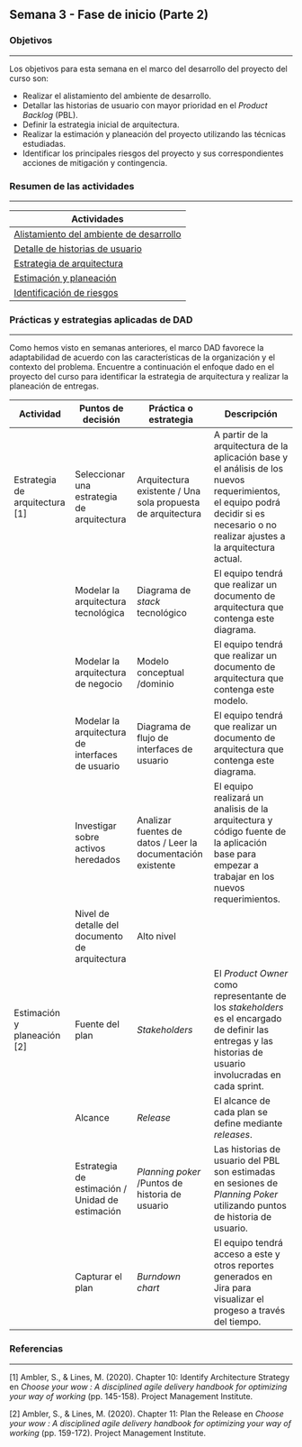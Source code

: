 ## Semana 3 - Fase de inicio (Parte 2)

### Objetivos
---

Los objetivos para esta semana en el marco del desarrollo del proyecto del curso son:

* Realizar el alistamiento del ambiente de desarrollo.
* Detallar las historias de usuario con mayor prioridad en el *Product Backlog* (PBL).
* Definir la estrategia inicial de arquitectura.
* Realizar la estimación y planeación del proyecto utilizando las técnicas estudiadas.
* Identificar los principales riesgos del proyecto y sus correspondientes acciones de mitigación y contingencia.
 
### Resumen de las actividades
---

| Actividades   |
|---------------|
| [Alistamiento del ambiente de desarrollo](https://avargas20.github.io/MISW-Procesos/semanas/inception/semana3/s3_alistamiento)  |
| [Detalle de historias de usuario](https://avargas20.github.io/MISW-Procesos/semanas/inception/semana3/s3_detalle_hu)  |
| [Estrategia de arquitectura](https://avargas20.github.io/MISW-Procesos/semanas/inception/semana3/s3_arquitectura)  |
| [Estimación y planeación](https://avargas20.github.io/MISW-Procesos/semanas/inception/semana3/s3_planeacion)|
| [Identificación de riesgos](https://avargas20.github.io/MISW-Procesos/semanas/inception/semana3/s3_riesgos)|

### Prácticas y estrategias aplicadas de DAD
---

Como hemos visto en semanas anteriores, el marco DAD favorece la adaptabilidad de acuerdo con las características de la organización y el contexto del problema. Encuentre a continuación el enfoque dado en el proyecto del curso para identificar la estrategia de arquitectura y realizar la planeación de entregas.

| Actividad                                        | Puntos de decisión                                        | Práctica o estrategia                                                   | Descripción |
|--------------------------------------------------|--------------------------------------------------|-------------------------------------------------------------|-------------|
|Estrategia de arquitectura [1] | Seleccionar una estrategia de arquitectura       | Arquitectura existente / Una sola propuesta de arquitectura | A partir de la arquitectura de la aplicación base y el análisis de los nuevos requerimientos, el equipo podrá decidir si es necesario o no realizar ajustes a la arquitectura actual.      |
| | Modelar la arquitectura tecnológica              | Diagrama de *stack* tecnológico                               | El equipo tendrá que realizar un documento de arquitectura que contenga este diagrama.             |
| | Modelar la arquitectura de negocio               | Modelo conceptual /dominio                                  | El equipo tendrá que realizar un documento de arquitectura que contenga este modelo.            |
| | Modelar la arquitectura de interfaces de usuario | Diagrama de flujo de interfaces de usuario                  | El equipo tendrá que realizar un documento de arquitectura que contenga este diagrama.            |
| | Investigar sobre activos heredados               | Analizar fuentes de datos / Leer la documentación existente | El equipo realizará un analisis de la arquitectura y código fuente de la aplicación base para empezar a trabajar en los nuevos requerimientos.            |
| | Nivel de detalle del documento de arquitectura    | Alto nivel                                                  |            |
|Estimación y planeación [2] | Fuente del plan                   | *Stakeholders*                                         | El *Product Owner* como representante de los *stakeholders* es el encargado de definir las entregas y las historias de usuario involucradas en cada sprint.         |
| | Alcance                                          | *Release*                                                     | El alcance de cada plan se define mediante *releases*.            |
| | Estrategia de estimación / Unidad de estimación                        | *Planning poker* /Puntos de historia de usuario                                              | Las historias de usuario del PBL son estimadas en sesiones de *Planning Poker* utilizando puntos de historia de usuario.            |
| | Capturar el plan                                 | *Burndown chart*                                              | El equipo tendrá acceso a este y otros reportes generados en Jira para visualizar el progeso a través del tiempo.            |

### Referencias
---

[1] Ambler, S., & Lines, M. (2020). Chapter 10: Identify Architecture Strategy en *Choose your wow : A disciplined agile delivery handbook for optimizing your way of working* (pp. 145-158). Project Management Institute.

[2] Ambler, S., & Lines, M. (2020). Chapter 11: Plan the Release en *Choose your wow : A disciplined agile delivery handbook for optimizing your way of working* (pp. 159-172). Project Management Institute.


